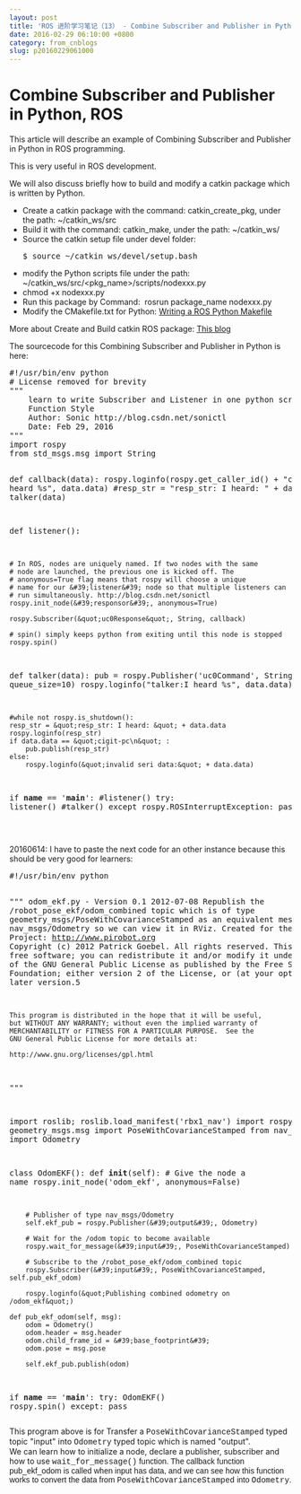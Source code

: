 ```yaml
---
layout: post
title: 'ROS 进阶学习笔记（13） - Combine Subscriber and Publisher in Python, ROS'
date: 2016-02-29 06:10:00 +0800
category: from_cnblogs
slug: p20160229061000
---
```



<h1>Combine Subscriber and Publisher in Python, ROS<br>
</h1>
<p>This article will describe an example of Combining Subscriber and Publisher in Python in ROS programming.</p>
<p>This is very useful in ROS development.</p>
<p>We will also discuss briefly how to build and modify a catkin package which is written by Python.</p>
<ul>
<li>Create a catkin package with the command: catkin_create_pkg, under the path: ~/catkin_ws/src</li><li>Build it with the command: catkin_make, under the path: ~/catkin_ws/</li><li>Source the catkin setup file under devel folder:<br>
<pre>$ source ~/catkin_ws/devel/setup.bash</pre>
</li><li>modify the Python scripts file under the path: ~/catkin_ws/src/&lt;pkg_name&gt;/scripts/nodexxx.py</li><li>chmod &#43;x nodexxx.py</li><li>Run this package by Command:&nbsp; rosrun package_name nodexxx.py</li><li>Modify the CMakefile.txt for Python: <a target="_blank" target="_blank" href="http://wiki.ros.org/rospy_tutorials/Tutorials/Makefile">
Writing a ROS Python Makefile</a><br>
</li></ul>
<p>More about Create and Build catkin ROS package: <a target="_blank" target="_blank" href="http://blog.csdn.net/sonictl/article/details/46764855#t5">
This blog</a><br>
</p>
<p>The sourcecode for this Combining Subscriber and Publisher in Python is here:</p>
<p></p>
<pre code_snippet_id="1591986" snippet_file_name="blog_20160229_1_8422993" name="code" class="python">#!/usr/bin/env python
# License removed for brevity
&quot;&quot;&quot;
	learn to write Subscriber and Listener in one python script.
	Function Style
	Author: Sonic http://blog.csdn.net/sonictl
	Date: Feb 29, 2016	
&quot;&quot;&quot;
import rospy
from std_msgs.msg import String

def callback(data):
    rospy.loginfo(rospy.get_caller_id() + &quot;callback:I heard %s&quot;, data.data)
    #resp_str = &quot;resp_str: I heard: &quot; + data.data
    talker(data)

def listener():

    # In ROS, nodes are uniquely named. If two nodes with the same
    # node are launched, the previous one is kicked off. The
    # anonymous=True flag means that rospy will choose a unique
    # name for our &#39;listener&#39; node so that multiple listeners can
    # run simultaneously. http://blog.csdn.net/sonictl
    rospy.init_node(&#39;responsor&#39;, anonymous=True)

    rospy.Subscriber(&quot;uc0Response&quot;, String, callback)

    # spin() simply keeps python from exiting until this node is stopped
    rospy.spin()
	
def talker(data):
    pub = rospy.Publisher(&#39;uc0Command&#39;, String, queue_size=10)
    rospy.loginfo(&quot;talker:I heard %s&quot;, data.data)

    #while not rospy.is_shutdown():
    resp_str = &quot;resp_str: I heard: &quot; + data.data
    rospy.loginfo(resp_str)
    if data.data == &quot;cigit-pc\n&quot; :
        pub.publish(resp_str)
    else:
        rospy.loginfo(&quot;invalid seri data:&quot; + data.data)
		
if __name__ == &#39;__main__&#39;:
    #listener()
    try:
        listener()
        #talker()
    except rospy.ROSInterruptException:
        pass
</pre>
<p><br>
</p>
<p>20160614: I have to paste the next code for an other instance because this should be very good for learners:</p>
<p><pre name="code" class="python">#!/usr/bin/env python

&quot;&quot;&quot; odom_ekf.py - Version 0.1 2012-07-08
    Republish the /robot_pose_ekf/odom_combined topic which is of type 
    geometry_msgs/PoseWithCovarianceStamped as an equivalent message of
    type nav_msgs/Odometry so we can view it in RViz.
    Created for the Pi Robot Project: http://www.pirobot.org
    Copyright (c) 2012 Patrick Goebel.  All rights reserved.
    This program is free software; you can redistribute it and/or modify
    it under the terms of the GNU General Public License as published by
    the Free Software Foundation; either version 2 of the License, or
    (at your option) any later version.5
    
    This program is distributed in the hope that it will be useful,
    but WITHOUT ANY WARRANTY; without even the implied warranty of
    MERCHANTABILITY or FITNESS FOR A PARTICULAR PURPOSE.  See the
    GNU General Public License for more details at:
    
    http://www.gnu.org/licenses/gpl.html
      
&quot;&quot;&quot;

import roslib; roslib.load_manifest(&#39;rbx1_nav&#39;)
import rospy
from geometry_msgs.msg import PoseWithCovarianceStamped
from nav_msgs.msg import Odometry

class OdomEKF():
    def __init__(self):
        # Give the node a name
        rospy.init_node(&#39;odom_ekf&#39;, anonymous=False)

        # Publisher of type nav_msgs/Odometry
        self.ekf_pub = rospy.Publisher(&#39;output&#39;, Odometry)
        
        # Wait for the /odom topic to become available
        rospy.wait_for_message(&#39;input&#39;, PoseWithCovarianceStamped)
        
        # Subscribe to the /robot_pose_ekf/odom_combined topic
        rospy.Subscriber(&#39;input&#39;, PoseWithCovarianceStamped, self.pub_ekf_odom)
        
        rospy.loginfo(&quot;Publishing combined odometry on /odom_ekf&quot;)
        
    def pub_ekf_odom(self, msg):
        odom = Odometry()
        odom.header = msg.header
        odom.child_frame_id = &#39;base_footprint&#39;
        odom.pose = msg.pose
        
        self.ekf_pub.publish(odom)
        
if __name__ == &#39;__main__&#39;:
    try:
        OdomEKF()
        rospy.spin()
    except:
        pass
        </pre>This program above is for Transfer a <span style="font-family:Courier New">
PoseWithCovarianceStamped</span> typed topic &quot;input&quot; into <span style="font-family:Courier New">
Odometry</span> typed topic which is named &quot;output&quot;. <br>
We can learn how to initialize a node, declare a publisher, subscriber and how to use
<span style="font-family:Courier New">wait_for_message()<span style="font-family:Arial"> function. The callback function pub_ekf_odom is called when input has data, and we can see how this function works to convert the data from&nbsp;<span style="font-family:Courier New">PoseWithCovarianceStamped</span>
 into&nbsp;<span style="font-family:Courier New">Odometry</span>.</span></span><br>
</p>
<br>
<p></p>
   
